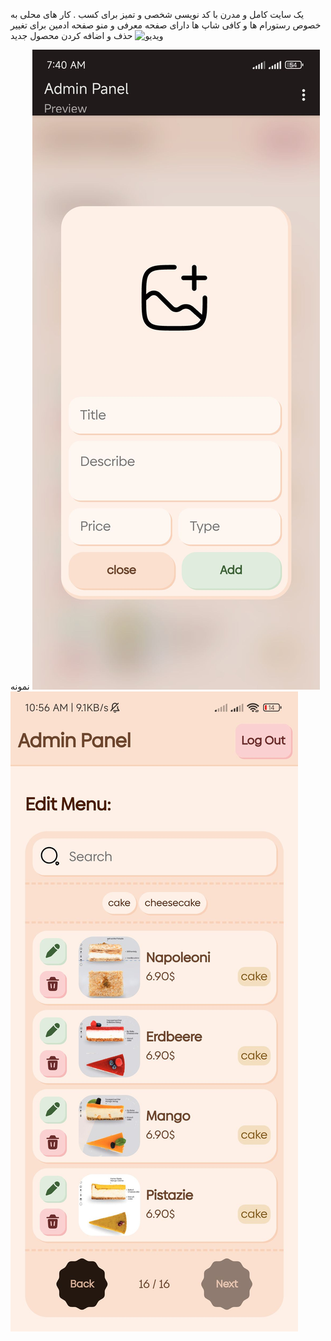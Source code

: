 یک سایت کامل و مدرن با کد نویسی شخصی و تمیز برای کسب . کار های محلی به خصوص رستورام ها و کافی شاپ ها دارای صفحه معرفی و منو صفحه ادمین برای تغییر حذف و اضافه کردن محصول جدید 
![ویدیو](g1.gif)


نمونه 
![نمونه ۱](1.jpg)
![نمونه ۲](2.jpg)
